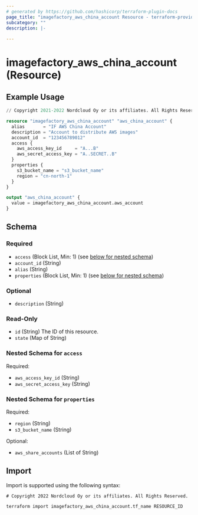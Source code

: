 ```yaml
---
# generated by https://github.com/hashicorp/terraform-plugin-docs
page_title: "imagefactory_aws_china_account Resource - terraform-provider-imagefactory"
subcategory: ""
description: |-
  
---
```


# imagefactory_aws_china_account (Resource)



## Example Usage

```terraform
// Copyright 2021-2022 Nordcloud Oy or its affiliates. All Rights Reserved.

resource "imagefactory_aws_china_account" "aws_china_account" {
  alias       = "IF AWS China Account"
  description = "Account to distribute AWS images"
  account_id  = "123456789012"
  access {
    aws_access_key_id     = "A...B"
    aws_secret_access_key = "A..SECRET..B"
  }
  properties {
    s3_bucket_name = "s3_bucket_name"
    region = "cn-north-1"
  }
}

output "aws_china_account" {
  value = imagefactory_aws_china_account.aws_account
}
```

<!-- schema generated by tfplugindocs -->
## Schema

### Required

- `access` (Block List, Min: 1) (see [below for nested schema](#nestedblock--access))
- `account_id` (String)
- `alias` (String)
- `properties` (Block List, Min: 1) (see [below for nested schema](#nestedblock--properties))

### Optional

- `description` (String)

### Read-Only

- `id` (String) The ID of this resource.
- `state` (Map of String)

<a id="nestedblock--access"></a>
### Nested Schema for `access`

Required:

- `aws_access_key_id` (String)
- `aws_secret_access_key` (String)


<a id="nestedblock--properties"></a>
### Nested Schema for `properties`

Required:

- `region` (String)
- `s3_bucket_name` (String)

Optional:

- `aws_share_accounts` (List of String)

## Import

Import is supported using the following syntax:

```shell
# Copyright 2022 Nordcloud Oy or its affiliates. All Rights Reserved.

terraform import imagefactory_aws_china_account.tf_name RESOURCE_ID
```
